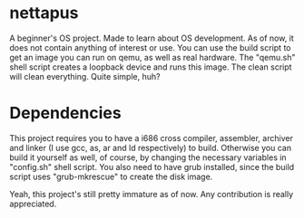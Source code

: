 # nettapus
A beginner's OS project. Made to learn about OS development. As of now, it does not contain anything of interest or use. You can use the build script to get an image you can run on qemu, as well as real hardware. The "qemu.sh" shell script creates a loopback device and runs this image. The clean script will clean everything. Quite simple, huh?

# Dependencies
This project requires you to have a i686 cross compiler, assembler, archiver and linker (I use gcc, as, ar and ld respectively) to build. Otherwise you can build it yourself as well, of course, by changing the necessary variables in "config.sh" shell script. You also need to have grub installed, since the build script uses "grub-mkrescue" to create the disk image. 



Yeah, this project's still pretty immature as of now. Any contribution is really appreciated.
